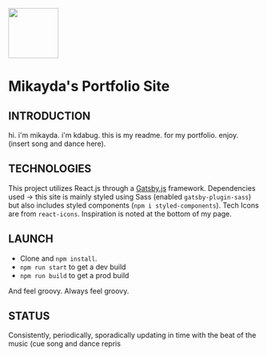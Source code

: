 <img src="https://upload.wikimedia.org/wikipedia/commons/thumb/5/5d/SMirC-sunny.svg/768px-SMirC-sunny.svg.png" height="100px" /><h1>Mikayda's Portfolio Site</h1> 

## INTRODUCTION

hi. i'm mikayda. i'm kdabug. this is my readme. for my portfolio. enjoy. (insert song and dance here).

## TECHNOLOGIES

This project utilizes React.js through a [Gatsby.js](https://www.gatsbyjs.org/) framework. Dependencies used -> this site is mainly styled using Sass (enabled `gatsby-plugin-sass`) but also includes styled components (`npm i styled-components`). Tech Icons are from `react-icons`. Inspiration is noted at the bottom of my page.

## LAUNCH

- Clone and `npm install`.
- `npm run start` to get a dev build
- `npm run build` to get a prod build

And feel groovy. Always feel groovy.

## STATUS

Consistently, periodically, sporadically updating in time with the beat of the music (cue song and dance repris
